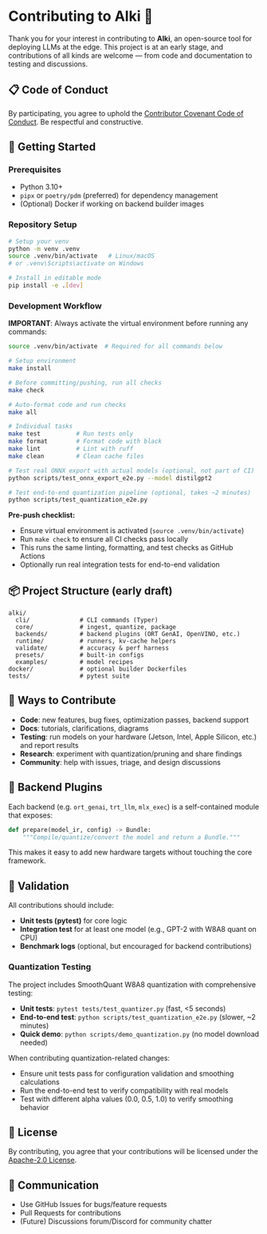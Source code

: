 # Contributing to Alki 🌊

Thank you for your interest in contributing to **Alki**, an open-source tool for deploying LLMs at the edge. This project is at an early stage, and contributions of all kinds are welcome — from code and documentation to testing and discussions.

## 📋 Code of Conduct

By participating, you agree to uphold the [Contributor Covenant Code of Conduct](https://www.contributor-covenant.org/version/2/1/code_of_conduct/). Be respectful and constructive.

## 🏁 Getting Started

### Prerequisites

* Python 3.10+
* `pipx` or `poetry/pdm` (preferred) for dependency management
* (Optional) Docker if working on backend builder images

### Repository Setup

```bash
# Setup your venv
python -m venv .venv
source .venv/bin/activate   # Linux/macOS
# or .venv\Scripts\activate on Windows

# Install in editable mode
pip install -e .[dev]
```

### Development Workflow

**IMPORTANT**: Always activate the virtual environment before running any commands:
```bash
source .venv/bin/activate  # Required for all commands below
```

```bash
# Setup environment
make install

# Before committing/pushing, run all checks
make check

# Auto-format code and run checks
make all

# Individual tasks
make test          # Run tests only
make format        # Format code with black
make lint          # Lint with ruff
make clean         # Clean cache files

# Test real ONNX export with actual models (optional, not part of CI)
python scripts/test_onnx_export_e2e.py --model distilgpt2

# Test end-to-end quantization pipeline (optional, takes ~2 minutes)
python scripts/test_quantization_e2e.py
```

**Pre-push checklist:**
- Ensure virtual environment is activated (`source .venv/bin/activate`)
- Run `make check` to ensure all CI checks pass locally
- This runs the same linting, formatting, and test checks as GitHub Actions
- Optionally run real integration tests for end-to-end validation

## 📦 Project Structure (early draft)

```
alki/
  cli/              # CLI commands (Typer)
  core/             # ingest, quantize, package
  backends/         # backend plugins (ORT GenAI, OpenVINO, etc.)
  runtime/          # runners, kv-cache helpers
  validate/         # accuracy & perf harness
  presets/          # built-in configs
  examples/         # model recipes
docker/             # optional builder Dockerfiles
tests/              # pytest suite
```

## 🚀 Ways to Contribute

* **Code**: new features, bug fixes, optimization passes, backend support
* **Docs**: tutorials, clarifications, diagrams
* **Testing**: run models on your hardware (Jetson, Intel, Apple Silicon, etc.) and report results
* **Research**: experiment with quantization/pruning and share findings
* **Community**: help with issues, triage, and design discussions

## 🔌 Backend Plugins

Each backend (e.g. `ort_genai`, `trt_llm`, `mlx_exec`) is a self-contained module that exposes:

```python
def prepare(model_ir, config) -> Bundle:
    """Compile/quantize/convert the model and return a Bundle."""
```

This makes it easy to add new hardware targets without touching the core framework.

## 🧪 Validation

All contributions should include:

* **Unit tests (pytest)** for core logic
* **Integration test** for at least one model (e.g., GPT-2 with W8A8 quant on CPU)
* **Benchmark logs** (optional, but encouraged for backend contributions)

### Quantization Testing

The project includes SmoothQuant W8A8 quantization with comprehensive testing:

* **Unit tests**: `pytest tests/test_quantizer.py` (fast, <5 seconds)
* **End-to-end test**: `python scripts/test_quantization_e2e.py` (slower, ~2 minutes)
* **Quick demo**: `python scripts/demo_quantization.py` (no model download needed)

When contributing quantization-related changes:
- Ensure unit tests pass for configuration validation and smoothing calculations
- Run the end-to-end test to verify compatibility with real models
- Test with different alpha values (0.0, 0.5, 1.0) to verify smoothing behavior

## 📜 License

By contributing, you agree that your contributions will be licensed under the [Apache-2.0 License](LICENSE).

## 💬 Communication

* Use GitHub Issues for bugs/feature requests
* Pull Requests for contributions
* (Future) Discussions forum/Discord for community chatter